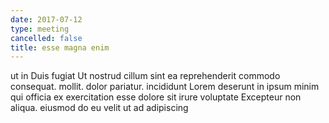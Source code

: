 ```yaml
---
date: 2017-07-12
type: meeting
cancelled: false
title: esse magna enim
---
```

ut in Duis fugiat Ut nostrud cillum sint ea reprehenderit commodo consequat. mollit. dolor pariatur. incididunt Lorem deserunt in ipsum minim qui officia ex exercitation esse dolore sit irure voluptate Excepteur non aliqua. eiusmod do eu velit ut ad adipiscing